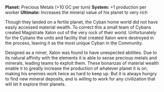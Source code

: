 **Planet:** Precious Metals (+10 GC per turn)
**System:** +1 production per worker
**Ultimate:** Increases the mineral value of his planet to very rich

Though they landed on a fertile planet, the Cyban home world did not have easily accessed material wealth.  To correct this a small team of Cybans created Magistrate Xalon out of the very rock of their world.  Unfortunately for the Cybans the units and facility that created Xalon were destroyed in the process, leaving it as the most unique Cyban in the Community.

Designed as a miner, Xalon was found to have unexpected abilities.  Due to its natural affinity with the elements it is able to sense precious metals and minerals, leading teams to exploit them.  These bonanzas of material wealth enable it to greatly increase the production of whatever planet it is on, making his enemies work twice as hard to keep up. But it is always hungry to find new mineral deposits, and is willing to work for any civilization that will let it explore their planets.